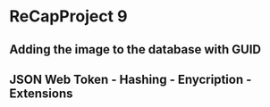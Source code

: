 # ReCapProject 9
## Adding the image to the database with GUID
## JSON Web Token - Hashing - Enycription - Extensions
